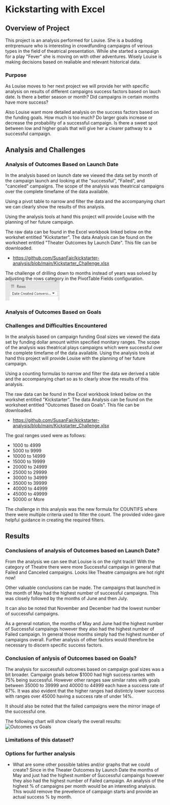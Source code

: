 # Kickstarting with Excel

## Overview of Project
This project is an analysis performed for Louise.  She is a budding entrprenuure who is interesting in crowdfunding campaigns of verious types in the field of theatrical presentation.  While she started a campaign for a play "Fever" she is moving on with other adventures.  Wisely Louise is making decisions based on realiable and relevant historical data.

### Purpose
As Louise moves to her next project we will provide her with specific analysis on results of different campaigns success factors based on lauch date.  Is there a better season or month?  Did campaigns in certain months have more success?

Also Louise want more detailed analysis on the success factors based on the funding goals.  How much is too much?  Do larger goals increase or decrease the probability of a successful campaign.  Is there a sweet spot between low and higher goals that will give her a clearer pathway to a successful campaign.

## Analysis and Challenges

### Analysis of Outcomes Based on Launch Date
In the analysis based on launch date we viewed the data set by month of the campaign launch and looking at the "successful", "Failed", and "canceled" campaigns.  The scope of the analysis was theatrical campaigns over the complete timefame of the data available.

Using a pivot table to narrow and filter the data and the accompanying chart we can clearly show the results of this analysis.

Using the analysis tools at hand this project will provide Louise with the planning of her future campaign.

The raw data can be found in the Excel workbook linked below on the workshet entitled "Kickstarter". The data Analysis can be found on the worksheet entitled "Theater Outcomes by Launch Date".  This file can be downloaded.
*   https://github.com/SusanFair/kickstarter-analysis/blob/main/Kickstarter_Challenge.xlsx

The challenge of drilling down to months instead of years was solved by adjusting the rows category in the PivotTable Fields configuration. 
               ![PivotTable Rows field](https://github.com/SusanFair/kickstarter-analysis/blob/main/Resources/PivotTable_Field_Config.PNG)


### Analysis of Outcomes Based on Goals

### Challenges and Difficulties Encountered
In the analysis based on campaign funding Goal sizes we viewed the data set by funding dollar amount within specified monitary ranges.  The scope of the analysis was theatrical plays campaigns which were successful over the complete timefame of the data available. Using the analysis tools at hand this project will provide Louise with the planning of her future campaign.

Using a counting formulas to narrow and filter the data we derived a table and the accompanying chart so as to clearly show the results of this analysis.

The raw data can be found in the Excel workbook linked below on the workshet entitled "Kickstarter". The data Analysis can be found on the worksheet entitled "Outcomes Based on Goals". This file can be downloaded.
*   https://github.com/SusanFair/kickstarter-analysis/blob/main/Kickstarter_Challenge.xlsx

The goal ranges used were as follows:
* 1000 to 4999
* 5000 to 9999
* 10000 to 14999
* 15000 to 19999
* 20000 to 24999
* 25000 to 29999
* 30000 to 34999
* 35000 to 39999
* 40000 to 44999
* 45000 to 49999
* 50000 or More

The challenge in this analysis was the new formula for COUNTIFS where there were multiple criteria used to filter the count.  The provided video gave helpful guidance in creating the required filters.

## Results

### Conclusions of analysis of Outcomes based on Launch Date?
From the analysis we can see that Louise is on the right track!!  With the category of Theatre there were more Successful campaign in general that Failed and Canceled campaigns.  Looks like Theatre campaigns are hot right now!

Other valuable conclusions can be made.  The campaigns that launched in the month of May had the highest number of successful campaigns.  This was closely followed by the months of June and then July.   

It can also be noted that November and December had the lowest number of successful campaigns. 

As a general notation, the months of May and June had the highest number of Successful campaings however they also had the highest number of Failed campaign.  In general those months simply had the highest number of campaigns overall.  Further analysis of other factors would therefore be necessary to discern specific success factors.

### Conclusion of anlysis of Outcomes based on Goals?
The analysis for successfull outcomes based on campaign goal sizes was a bit broader.  Campaign goals below $1000 had high success rantes with 75% being successful.  However other ranges  saw similar rates with goals between 35000 to 39999 and 40000 to 44999 each have a success rate of 67%.  It was also evident that the higher ranges had distintcly lower success with ranges over 45000 having a success rate of under 14%.

It should also be noted that the failed campaigns were the mirror image of the successful one.

The following chart will show clearly the overall results:
![Outcomes vs Goals](https://github.com/SusanFair/kickstarter-analysis/blob/main/Resources/Outcomes_vs_Goals.png|width=100)


### Limitations of this dataset?




### Options for further analysis
- What are some other possible tables and/or graphs that we could create?
Since in the Theater Outcomes by Launch Date the months of May and just had the highest number of Successful campaings however they also had the highest number of Failed campaign.  An analysis of the highest % of campaigns per month would be an interesting analysis.  This would remove the prevelence of campaign starts and provide an actual success % by month.